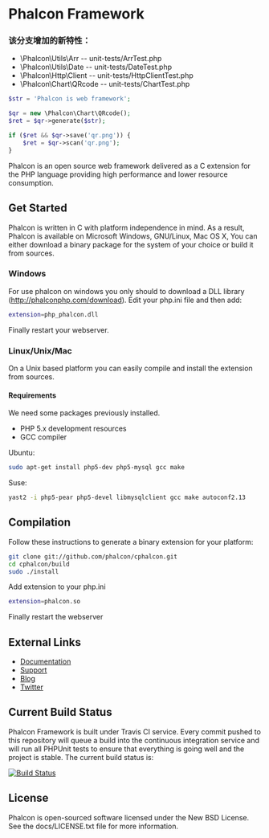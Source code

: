Phalcon Framework
=================

### 该分支增加的新特性：

* \Phalcon\Utils\Arr -- unit-tests/ArrTest.php
* \Phalcon\Utils\Date -- unit-tests/DateTest.php
* \Phalcon\Http\Client -- unit-tests/HttpClientTest.php
* \Phalcon\Chart\QRcode -- unit-tests/ChartTest.php

```php
$str = 'Phalcon is web framework';

$qr = new \Phalcon\Chart\QRcode();
$ret = $qr->generate($str);

if ($ret && $qr->save('qr.png')) {
	$ret = $qr->scan('qr.png');
}
```

Phalcon is an open source web framework delivered as a C extension for the PHP language providing high performance and lower resource consumption.

Get Started
-----------

Phalcon is written in C with platform independence in mind. As a result, Phalcon is available on Microsoft Windows, GNU/Linux, Mac OS X, You can either download a binary package for the system of your choice or build it from sources.

### Windows

For use phalcon on windows you only should to download a DLL library (http://phalconphp.com/download). Edit your php.ini file and then add:

```bash
extension=php_phalcon.dll
```

Finally restart your webserver.

### Linux/Unix/Mac

On a Unix based platform you can easily compile and install the extension from sources.

#### Requirements
We need some packages previously installed.

* PHP 5.x development resources
* GCC compiler

Ubuntu:

```bash
sudo apt-get install php5-dev php5-mysql gcc make
```

Suse:

```bash
yast2 -i php5-pear php5-devel libmysqlclient gcc make autoconf2.13
```

Compilation
-----------

Follow these instructions to generate a binary extension for your platform:

```bash
git clone git://github.com/phalcon/cphalcon.git
cd cphalcon/build
sudo ./install
```

Add extension to your php.ini

```bash
extension=phalcon.so
```

Finally restart the webserver

External Links
--------------

* [Documentation](http://docs.phalconphp.com/)
* [Support](http://phalconphp.com/support)
* [Blog](http://blog.phalconphp.com)
* [Twitter](http://twitter.com/phalconphp)

Current Build Status
--------------------

Phalcon Framework is built under Travis CI service. Every commit pushed to this repository will queue a build into the continuous integration service and will run all PHPUnit tests to ensure that everything is going well and the project is stable. The current build status is:

[![Build Status](https://secure.travis-ci.org/phalcon/cphalcon.png?branch=master)](http://travis-ci.org/phalcon/cphalcon)

License
-------
Phalcon is open-sourced software licensed under the New BSD License. See the docs/LICENSE.txt file for more information.
